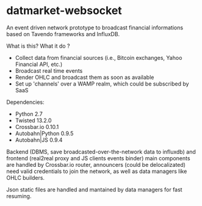 # datmarket-websocket
An event driven network prototype to broadcast financial informations based on Tavendo frameworks and InfluxDB.

What is this? What it do ?
- Collect data from financial sources (i.e., Bitcoin exchanges, Yahoo Financial API, etc.)
- Broadcast real time events
- Render OHLC and broadcast them as soon as available
- Set up 'channels' over a WAMP realm, which could be subscribed by SaaS

Dependencies:

- Python 2.7
- Twisted 13.2.0
- Crossbar.io 0.10.1
- Autobahn|Python 0.9.5
- Autobahn|JS 0.9.4

Backend (DBMS, save broadcasted-over-the-network data to influxdb) and frontend (real2real proxy and JS clients events binder) main components are handled by Crossbar.io router, announcers (could be delocalizated) need valid credentials to join the network, as well as data managers like OHLC builders.

Json static files are handled and mantained by data managers for fast resuming.
